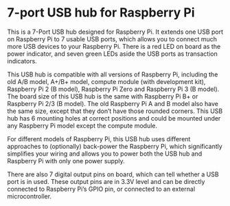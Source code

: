 <!--
---
name: 7-port USB hub
class: board
type: power,usb
formfactor: USB
manufacturer: UUGear
description: 7-port USB hub for Raspberry Pi
url: http://www.uugear.com/product/7-port-usb-hub-for-raspberry-pi/
buy: http://www.uugear.com/product/7-port-usb-hub-for-raspberry-pi/
image: 'uugear-7port-usb-hub.png'
pincount: 7
eeprom: no
power:
  '2':
ground:
  '39':
-->
# 7-port USB hub for Raspberry Pi

This is a 7-Port USB hub designed for Raspberry Pi. It extends one USB port on Raspberry Pi to 7 usable USB ports, which allows you to connect much more USB devices to your Raspberry Pi. There is a red LED on board as the power indicator, and seven green LEDs aside the USB ports as transaction indicators.

This USB hub is compatible with all versions of Raspberry Pi, including the old A/B model, A+/B+ model, compute module (with development kit), Raspberry Pi 2 (B model), Raspberry Pi Zero and Raspberry Pi 3 (B model). The board size of this USB hub is the same with Raspberry Pi B+ or Raspberry Pi 2/3 (B model). The old Raspberry Pi A and B model also have the same size, except that they don’t have those rounded corners. This USB hub has 6 mounting holes at correct positions and could be mounted under any Raspberry Pi model except the compute module.

For different models of Raspberry Pi, this USB hub uses different approaches to (optionally) back-power the Raspberry Pi, which significantly simplifies your wiring and allows you to power both the USB hub and Raspberry Pi with only one power supply.

There are also 7 digital output pins on board, which can tell whether a USB port is in used. These output pins are in 3.3V level and can be directly connected to Raspberry Pi’s GPIO pin, or connected to an external microcontroller.
